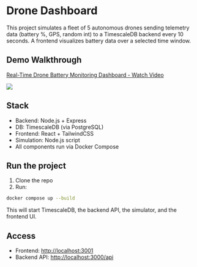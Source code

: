 # Drone Dashboard

This project simulates a fleet of 5 autonomous drones sending telemetry data (battery %, GPS, random int)
to a TimescaleDB backend every 10 seconds. A frontend visualizes battery data over a selected time window.

## Demo Walkthrough
<div>
    <a href="https://www.loom.com/share/6c2e1cf0e85548f8be56e1cafe23ccf9?t=39&sid=c5a6a74b-2d88-4877-84e0-c18985eb27bf">
      <p>Real-Time Drone Battery Monitoring Dashboard - Watch Video</p>
    </a>
    <a href="https://www.loom.com/share/6c2e1cf0e85548f8be56e1cafe23ccf9?t=39&sid=c5a6a74b-2d88-4877-84e0-c18985eb27bf">
      <img style="max-width:300px;" src="https://cdn.loom.com/sessions/thumbnails/6c2e1cf0e85548f8be56e1cafe23ccf9-37ac1716c86722a8-full-play.gif">
    </a>
</div>

## Stack
- Backend: Node.js + Express
- DB: TimescaleDB (via PostgreSQL)
- Frontend: React + TailwindCSS
- Simulation: Node.js script
- All components run via Docker Compose

## Run the project

1. Clone the repo
2. Run:

```bash
docker compose up --build
```

This will start TimescaleDB, the backend API, the simulator, and the frontend UI.

## Access
- Frontend: [http://localhost:3001](http://localhost:3001)
- Backend API: [http://localhost:3000/api](http://localhost:3000/api)
